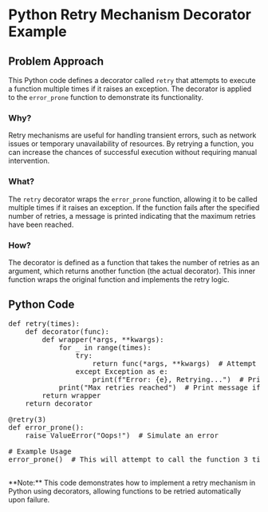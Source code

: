 # Python Retry Mechanism Decorator Example

<div class="content">

## Problem Approach

This Python code defines a decorator called `retry` that attempts to execute a function multiple times if it raises an exception. The decorator is applied to the `error_prone` function to demonstrate its functionality.

### Why?

Retry mechanisms are useful for handling transient errors, such as network issues or temporary unavailability of resources. By retrying a function, you can increase the chances of successful execution without requiring manual intervention.

### What?

The `retry` decorator wraps the `error_prone` function, allowing it to be called multiple times if it raises an exception. If the function fails after the specified number of retries, a message is printed indicating that the maximum retries have been reached.

### How?

The decorator is defined as a function that takes the number of retries as an argument, which returns another function (the actual decorator). This inner function wraps the original function and implements the retry logic.

</div>

## Python Code

<pre>def retry(times):
    def decorator(func):
        def wrapper(*args, **kwargs):
            for _ in range(times):
                try:
                    return func(*args, **kwargs)  # Attempt to call the function
                except Exception as e:
                    print(f"Error: {e}, Retrying...")  # Print error and retry
            print("Max retries reached")  # Print message if max retries reached
        return wrapper
    return decorator

@retry(3)
def error_prone():
    raise ValueError("Oops!")  # Simulate an error

# Example Usage
error_prone()  # This will attempt to call the function 3 times
    </pre>

<div class="note">**Note:** This code demonstrates how to implement a retry mechanism in Python using decorators, allowing functions to be retried automatically upon failure.</div>
